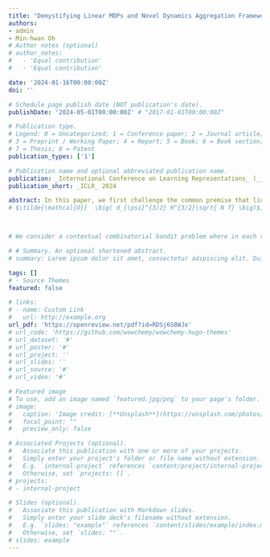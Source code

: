 ```yaml
---
title: "Demystifying Linear MDPs and Novel Dynamics Aggregation Framework"
authors:
- admin
- Min-hwan Oh
# Author notes (optional)
# author_notes:
#   - 'Equal contribution'
#   - 'Equal contribution'

date: '2024-01-16T00:00:00Z'
doi: ''

# Schedule page publish date (NOT publication's date).
publishDate: '2024-05-01T00:00:00Z' # "2017-01-01T00:00:00Z"

# Publication type.
# Legend: 0 = Uncategorized; 1 = Conference paper; 2 = Journal article;
# 3 = Preprint / Working Paper; 4 = Report; 5 = Book; 6 = Book section;
# 7 = Thesis; 8 = Patent
publication_types: ['1']

# Publication name and optional abbreviated publication name.
publication: _International Conference on Learning Representations_ (__ICLR__), 2024
publication_short: _ICLR_ 2024

abstract: In this paper, we first challenge the common premise that linear MDPs always induce performance guarantees independent of the state space. We prove that, in linear MDPs, the feature dimension $d$ is lower bounded by $S/U$ in order to aptly represent transition probabilities, where $S$ is the size of the state space and $U$ is the maximum size of directly reachable states. Hence, $d$ can still scale with $S$ depending on the direct reachability of the environment. To address this limitation of linear MDPs, we propose a novel structural aggregation framework based on dynamics, named as the \textit{dynamics aggregation}. For this newly proposed framework, we design a provably efficient hierarchical reinforcement learning algorithm in linear function approximation that leverages aggregated sub-structures. Our proposed algorithm exhibits statistical efficiency, achieving a regret of 
# $\tilde{\mathcal{O}}  \big( d_{\psi}^{3/2} H^{3/2}\sqrt{ N T} \big)$, where $d_{\psi}$ represents the feature dimension of \textit{aggregated subMDPs} and $N$ signifies the number of aggregated subMDPs. We establish that the condition $d_{\psi}^3 N \ll d^{3}$ is readily met in most real-world environments with hierarchical structures, enabling a substantial improvement in the regret bound compared to \texttt{LSVI-UCB}, which enjoys a regret of $\tilde{\mathcal{O}} (d^{3/2} H^{3/2} \sqrt{ T})$. To the best of our knowledge, this work presents the first HRL algorithm with linear function approximation that offers provable guarantees.



# We consider a contextual combinatorial bandit problem where in each round a learning agent selects a subset of arms and receives feedback on the selected arms according to their score. The score of an arm is an unknown function of the arm's feature. Approximating this unknown score function with deep neural networks, we propose algorithms$:$ Combinatorial Neural UCB ($\texttt{CN-UCB}$) and Combinatorial Neural Thompson Sampling ($\texttt{CN-TS}$). We prove that $\texttt{CN-UCB}$ achieves $\tilde{\mathcal{O}}(\tilde{d} \sqrt{T})$ or $\tilde{\mathcal{O}}(\sqrt{\tilde{d} T K})$ regret, where $\tilde{d}$ is the effective dimension of a neural tangent kernel matrix, $K$ is the size of a subset of arms, and $T$ is the time horizon. For $\texttt{CN-TS}$, we adapt an optimistic sampling technique to ensure the optimism of the sampled combinatorial action, establish a worst-case (frequentist) regret of $\tilde{\mathcal{O}}(\tilde{d} \sqrt{TK})$. To the best of our knowledge, these are the first combinatorial neural bandit algorithms with regret performance guarantees. In particular, $\texttt{CN-TS}$ is the first Thompson sampling algorithm with the worst-case regret guarantees for the general contextual combinatorial bandit problem. The numerical experiments demonstrate the superior performances of our proposed algorithms.

# # Summary. An optional shortened abstract.
# summary: Lorem ipsum dolor sit amet, consectetur adipiscing elit. Duis posuere tellus ac convallis placerat. Proin tincidunt magna sed ex sollicitudin condimentum.

tags: []
# - Source Themes
featured: false

# links:
# - name: Custom Link
#   url: http://example.org
url_pdf: 'https://openreview.net/pdf?id=RDSj6S8WJe'
# url_code: 'https://github.com/wowchemy/wowchemy-hugo-themes'
# url_dataset: '#'
# url_poster: '#'
# url_project: ''
# url_slides: ''
# url_source: '#'
# url_video: '#'

# Featured image
# To use, add an image named `featured.jpg/png` to your page's folder. 
# image:
#   caption: 'Image credit: [**Unsplash**](https://unsplash.com/photos/s9CC2SKySJM)'
#   focal_point: ""
#   preview_only: false

# Associated Projects (optional).
#   Associate this publication with one or more of your projects.
#   Simply enter your project's folder or file name without extension.
#   E.g. `internal-project` references `content/project/internal-project/index.md`.
#   Otherwise, set `projects: []`.
# projects:
# - internal-project

# Slides (optional).
#   Associate this publication with Markdown slides.
#   Simply enter your slide deck's filename without extension.
#   E.g. `slides: "example"` references `content/slides/example/index.md`.
#   Otherwise, set `slides: ""`.
# slides: example
---
```


<!-- {{% callout note %}}
Create your slides in Markdown - click the *Slides* button to check out the example.
{{% /callout %}}

Supplementary notes can be added here, including [code, math, and images](https://wowchemy.com/docs/writing-markdown-latex/). -->
